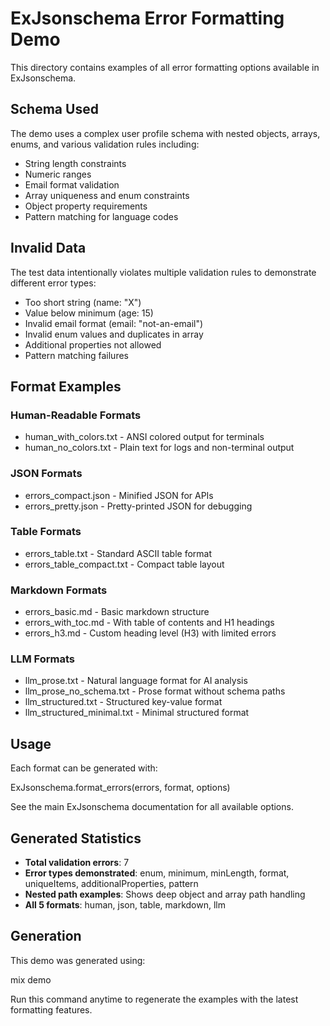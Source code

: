 # ExJsonschema Error Formatting Demo

This directory contains examples of all error formatting options available in ExJsonschema.

## Schema Used

The demo uses a complex user profile schema with nested objects, arrays, enums, and various validation rules including:

- String length constraints
- Numeric ranges  
- Email format validation
- Array uniqueness and enum constraints
- Object property requirements
- Pattern matching for language codes

## Invalid Data

The test data intentionally violates multiple validation rules to demonstrate different error types:

- Too short string (name: "X")
- Value below minimum (age: 15) 
- Invalid email format (email: "not-an-email")
- Invalid enum values and duplicates in array
- Additional properties not allowed
- Pattern matching failures

## Format Examples

### Human-Readable Formats
- human_with_colors.txt - ANSI colored output for terminals
- human_no_colors.txt - Plain text for logs and non-terminal output

### JSON Formats  
- errors_compact.json - Minified JSON for APIs
- errors_pretty.json - Pretty-printed JSON for debugging

### Table Formats
- errors_table.txt - Standard ASCII table format
- errors_table_compact.txt - Compact table layout

### Markdown Formats
- errors_basic.md - Basic markdown structure
- errors_with_toc.md - With table of contents and H1 headings
- errors_h3.md - Custom heading level (H3) with limited errors

### LLM Formats
- llm_prose.txt - Natural language format for AI analysis
- llm_prose_no_schema.txt - Prose format without schema paths
- llm_structured.txt - Structured key-value format
- llm_structured_minimal.txt - Minimal structured format

## Usage

Each format can be generated with:

ExJsonschema.format_errors(errors, format, options)

See the main ExJsonschema documentation for all available options.

## Generated Statistics

- **Total validation errors**: 7
- **Error types demonstrated**: enum, minimum, minLength, format, uniqueItems, additionalProperties, pattern
- **Nested path examples**: Shows deep object and array path handling
- **All 5 formats**: human, json, table, markdown, llm

## Generation

This demo was generated using:

mix demo

Run this command anytime to regenerate the examples with the latest formatting features.
